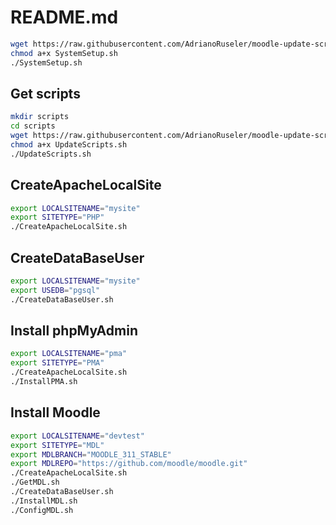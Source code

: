 # README.md
```bash
wget https://raw.githubusercontent.com/AdrianoRuseler/moodle-update-script/master/scripts/jenkins/SystemSetup.sh -O SystemSetup.sh
chmod a+x SystemSetup.sh
./SystemSetup.sh
```
## Get scripts
```bash
mkdir scripts
cd scripts
wget https://raw.githubusercontent.com/AdrianoRuseler/moodle-update-script/master/scripts/jenkins/UpdateScripts.sh -O UpdateScripts.sh
chmod a+x UpdateScripts.sh
./UpdateScripts.sh
```
## CreateApacheLocalSite
```bash
export LOCALSITENAME="mysite"
export SITETYPE="PHP"
./CreateApacheLocalSite.sh
```

## CreateDataBaseUser
```bash
export LOCALSITENAME="mysite"
export USEDB="pgsql"
./CreateDataBaseUser.sh
```

## Install phpMyAdmin
```bash
export LOCALSITENAME="pma"
export SITETYPE="PMA"
./CreateApacheLocalSite.sh
./InstallPMA.sh
```
## Install Moodle
```bash
export LOCALSITENAME="devtest"
export SITETYPE="MDL"
export MDLBRANCH="MOODLE_311_STABLE"
export MDLREPO="https://github.com/moodle/moodle.git"
./CreateApacheLocalSite.sh
./GetMDL.sh
./CreateDataBaseUser.sh
./InstallMDL.sh
./ConfigMDL.sh
```

